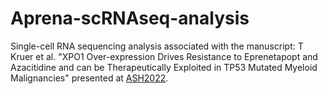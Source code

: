 # Aprena-scRNAseq-analysis

Single-cell RNA sequencing analysis associated with the manuscript: T Kruer et al. "XPO1 Over-expression Drives Resistance to Eprenetapopt and Azacitidine and can be Therapeutically Exploited in TP53 Mutated Myeloid Malignancies" presented at [ASH2022](https://ashpublications.org/blood/article/140/Supplement%201/99/490003/XPO1-Overexpression-Is-a-Mechanism-of-Resistance). 
